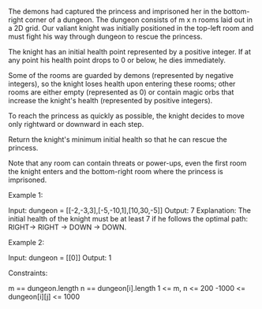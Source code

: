 The demons had captured the princess and imprisoned her in the bottom-right
corner of a dungeon. The dungeon consists of m x n rooms laid out in a 2D
grid. Our valiant knight was initially positioned in the top-left room and
must fight his way through dungeon to rescue the princess.

The knight has an initial health point represented by a positive integer. If
at any point his health point drops to 0 or below, he dies immediately.

Some of the rooms are guarded by demons (represented by negative integers),
so the knight loses health upon entering these rooms; other rooms are either
empty (represented as 0) or contain magic orbs that increase the knight's
health (represented by positive integers).

To reach the princess as quickly as possible, the knight decides to move only
rightward or downward in each step.

Return the knight's minimum initial health so that he can rescue the
princess.

Note that any room can contain threats or power-ups, even the first room the
knight enters and the bottom-right room where the princess is imprisoned.


Example 1:


Input: dungeon = [[-2,-3,3],[-5,-10,1],[10,30,-5]]
Output: 7
Explanation: The initial health of the knight must be at least 7 if he
follows the optimal path: RIGHT-> RIGHT -> DOWN -> DOWN.


Example 2:


Input: dungeon = [[0]]
Output: 1



Constraints:


m == dungeon.length
n == dungeon[i].length
1 <= m, n <= 200
-1000 <= dungeon[i][j] <= 1000




